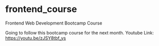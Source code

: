 # frontend_course
Frontend Web Development Bootcamp Course

Going to follow this bootcamp course for the next month.
Youtube Link: https://youtu.be/zJSY8tbf_ys